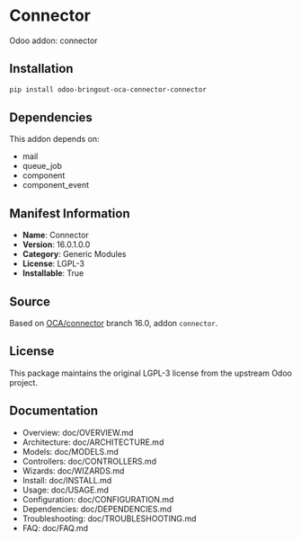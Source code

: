 # Connector

Odoo addon: connector

## Installation

```bash
pip install odoo-bringout-oca-connector-connector
```

## Dependencies

This addon depends on:
- mail
- queue_job
- component
- component_event

## Manifest Information

- **Name**: Connector
- **Version**: 16.0.1.0.0
- **Category**: Generic Modules
- **License**: LGPL-3
- **Installable**: True

## Source

Based on [OCA/connector](https://github.com/OCA/connector) branch 16.0, addon `connector`.

## License

This package maintains the original LGPL-3 license from the upstream Odoo project.

## Documentation

- Overview: doc/OVERVIEW.md
- Architecture: doc/ARCHITECTURE.md
- Models: doc/MODELS.md
- Controllers: doc/CONTROLLERS.md
- Wizards: doc/WIZARDS.md
- Install: doc/INSTALL.md
- Usage: doc/USAGE.md
- Configuration: doc/CONFIGURATION.md
- Dependencies: doc/DEPENDENCIES.md
- Troubleshooting: doc/TROUBLESHOOTING.md
- FAQ: doc/FAQ.md
